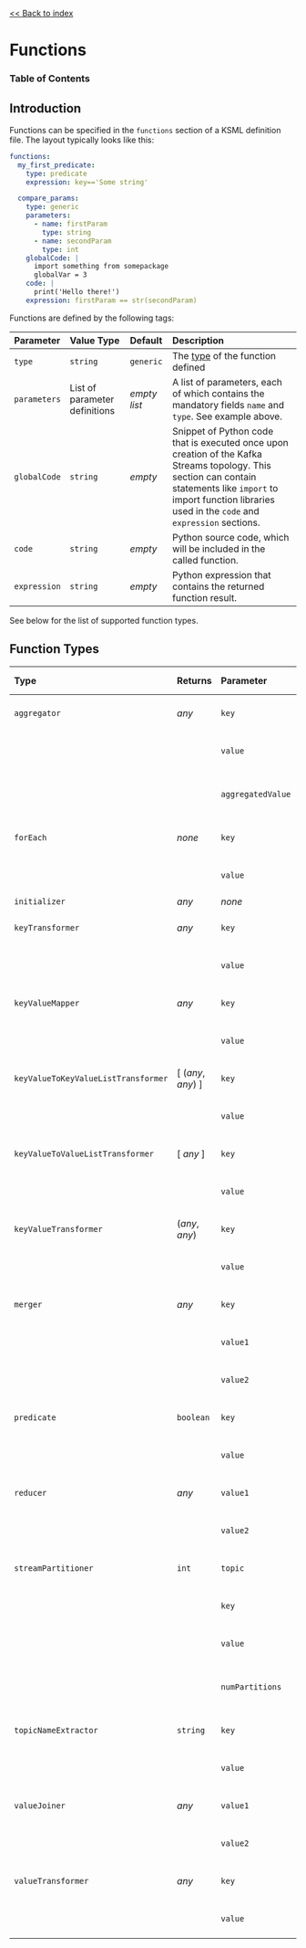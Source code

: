 [<< Back to index](index.md)

# Functions

### Table of Contents

## Introduction

Functions can be specified in the `functions` section of a KSML definition file. The layout typically looks like this:

```yaml
functions:
  my_first_predicate:
    type: predicate
    expression: key=='Some string'

  compare_params:
    type: generic
    parameters:
      - name: firstParam
        type: string
      - name: secondParam
        type: int
    globalCode: |
      import something from somepackage
      globalVar = 3
    code: |
      print('Hello there!')
    expression: firstParam == str(secondParam)
```

Functions are defined by the following tags:

| Parameter    | Value Type                    | Default      | Description                                                                                                                                                                                                            |
|:-------------|:------------------------------|:-------------|:-----------------------------------------------------------------------------------------------------------------------------------------------------------------------------------------------------------------------|
| `type`       | `string`                      | `generic`    | The [type](#function-types) of the function defined                                                                                                                                                                    |
| `parameters` | List of parameter definitions | _empty list_ | A list of parameters, each of which contains the mandatory fields `name` and `type`. See example above.                                                                                                                |
| `globalCode` | `string`                      | _empty_      | Snippet of Python code that is executed once upon creation of the Kafka Streams topology. This section can contain statements like `import` to import function libraries used in the `code` and `expression` sections. |
| `code`       | `string`                      | _empty_      | Python source code, which will be included in the called function.                                                                                                                                                     |Bla
| `expression` | `string`                      | _empty_      | Python expression that contains the returned function result.                                                                                                                                                          |Typically the code `"return expression"` is generated for the Python interpreter. For example `expression: key` would generate the Python code `return key` for the function.

See below for the list of supported function types.

## Function Types

| Type                                | Returns            | Parameter         | Value Type | Description                           |
|:------------------------------------|:-------------------|:------------------|:-----------|:--------------------------------------|
| `aggregator`                        | _any_              | `key`             | _any_      | The key of the message                |
|                                     |                    | `value`           | _any_      | The value of the message              |
|                                     |                    | `aggregatedValue` | _any_      | The aggregated value thus far.        |
| `forEach`                           | _none_             | `key`             | _any_      | The key of the message                |
|                                     |                    | `value`           | _any_      | The value of the message              |
| `initializer`                       | _any_              | _none_            |            |                                       |
| `keyTransformer`                    | _any_              | `key`             | _any_      | The key of the message                |
|                                     |                    | `value`           | _any_      | The value of the message              |
| `keyValueMapper`                    | _any_              | `key`             | _any_      | The key of the message                |
|                                     |                    | `value`           | _any_      | The value of the message              |
| `keyValueToKeyValueListTransformer` | [ (_any_, _any_) ] | `key`             | _any_      | The key of the message                |
|                                     |                    | `value`           | _any_      | The value of the message              |
| `keyValueToValueListTransformer`    | [ _any_ ]          | `key`             | _any_      | The key of the message                |
|                                     |                    | `value`           | _any_      | The value of the message              |
| `keyValueTransformer`               | (_any_, _any_)     | `key`             | _any_      | The key of the message                |
|                                     |                    | `value`           | _any_      | The value of the message              |
| `merger`                            | _any_              | `key`             | _any_      | The key of the message                |
|                                     |                    | `value1`          | _any_      | The first value to be merged          |
|                                     |                    | `value2`          | _any_      | The second value to be merged         |
| `predicate`                         | `boolean`          | `key`             | _any_      | The key of the message                |
|                                     |                    | `value`           | _any_      | The value of the message              |
| `reducer`                           | _any_              | `value1`          | _any_      | The first value to be reduced         |
|                                     |                    | `value2`          | _any_      | The second value to be reduced        |
| `streamPartitioner`                 | `int`              | `topic`           | `String`   | The topic of the message              |
|                                     |                    | `key`             | _any_      | The key of the message                |
|                                     |                    | `value`           | _any_      | The value of the message              |
|                                     |                    | `numPartitions`   | `int`      | The number of partitions on the topic |
| `topicNameExtractor`                | `string`           | `key`             | _any_      | The key of the message                |
|                                     |                    | `value`           | _any_      | The value of the message              |
| `valueJoiner`                       | _any_              | `value1`          | _any_      | The first value to join               |
|                                     |                    | `value2`          | _any_      | The second value to join              |
| `valueTransformer`                  | _any_              | `key`             | _any_      | The key of the message                |
|                                     |                    | `value`           | _any_      | The value of the message              |

